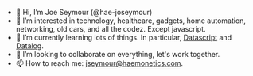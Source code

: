 - 👋 Hi, I’m Joe Seymour (@hae-joseymour)
- 👀 I’m interested in technology, healthcare, gadgets, home automation, networking, old cars, and all the codez. Except javascript.
- 🌱 I’m currently learning lots of things. In particular, [Datascript](https://github.com/tonsky/datascript) and [Datalog](https://en.wikipedia.org/wiki/Datalog).
- 💞️ I’m looking to collaborate on everything, let's work together.
- 📫 How to reach me: jseymour@haemonetics.com.

<!---
joe-haemonetics/joe-haemonetics is a ✨ special ✨ repository because its `README.md` (this file) appears on your GitHub profile.
You can click the Preview link to take a look at your changes.
--->
